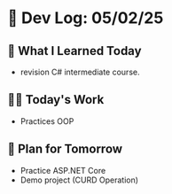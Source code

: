 # 📝 Dev Log: 05/02/25

## 📌 What I Learned Today

- revision C# intermediate course.

## 👨‍💻 Today's Work

- Practices OOP

## 📝 Plan for Tomorrow

- Practice ASP.NET Core
- Demo project (CURD Operation)
